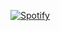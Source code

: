 [![Spotify](https://spotify-now-playing.codestackr.vercel.app/)](https://open.spotify.com/user/codestackr)
